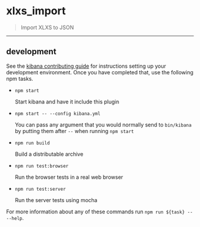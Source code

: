 # xlxs_import

> Import XLXS to JSON

---

## development

See the [kibana contributing guide](https://github.com/elastic/kibana/blob/master/CONTRIBUTING.md) for instructions setting up your development environment. Once you have completed that, use the following npm tasks.

  - `npm start`

    Start kibana and have it include this plugin

  - `npm start -- --config kibana.yml`

    You can pass any argument that you would normally send to `bin/kibana` by putting them after `--` when running `npm start`

  - `npm run build`

    Build a distributable archive

  - `npm run test:browser`

    Run the browser tests in a real web browser

  - `npm run test:server`

    Run the server tests using mocha

For more information about any of these commands run `npm run ${task} -- --help`.
